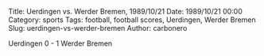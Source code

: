 Title: Uerdingen vs. Werder Bremen, 1989/10/21
Date: 1989/10/21 00:00
Category: sports
Tags: football, football scores, Uerdingen, Werder Bremen
Slug: uerdingen-vs-werder-bremen
Author: carbonero


Uerdingen 0 - 1 Werder Bremen
